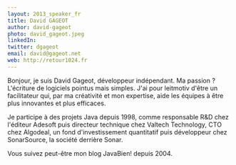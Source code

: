 ```yaml
---
layout: 2013_speaker_fr
title: David GAGEOT
author: david-gageot
photo: david_gageot.jpeg
linkedIn: 
twitter: dgageot
email: david@gageot.net
web: http://retour1024.fr
---
```


Bonjour, je suis David Gageot, développeur indépendant. Ma passion ? L'écriture de logiciels pointus mais simples. J'ai pour leitmotiv d'être un facilitateur qui, par ma créativité et mon expertise, aide les équipes à être plus innovantes et plus efficaces.

Je participe à des projets Java depuis 1998, comme responsable R&D chez l'éditeur Adesoft puis directeur technique chez Valtech Technology, CTO chez Algodeal, un fond d'investissement quantitatif puis développeur chez SonarSource, la société derrière Sonar.

Vous suivez peut-être mon blog JavaBien! depuis 2004.